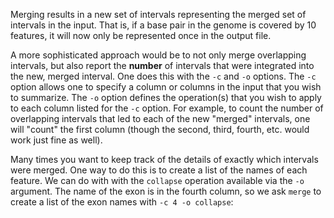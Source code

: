 <script>
import Execute from "$components/Execute.svelte";
</script>

Merging results in a new set of intervals representing the merged set of intervals in the input. That is, if a base pair in the genome is covered by 10 features, it will now only be represented once in the output file.

<Execute command="bedtools merge -i exons.bed | head -n 20" />

A more sophisticated approach would be to not only merge overlapping intervals, but also report the **number** of intervals that were integrated into the new, merged interval. One does this with the `-c` and `-o` options. The `-c` option allows one to specify a column or columns in the input that you wish to summarize. The `-o` option defines the operation(s) that you wish to apply to each column listed for the `-c` option. For example, to count the number of overlapping intervals that led to each of the new "merged" intervals, one will "count" the first column (though the second, third, fourth, etc. would work just fine as well).

<Execute command="bedtools merge -i exons.bed -c 1 -o count | head -n 20" />

Many times you want to keep track of the details of exactly which intervals were merged. One way to do this is to create a list of the names of each feature. We can do with with the `collapse` operation available via the `-o` argument. The name of the exon is in the fourth column, so we ask `merge` to create a list of the exon names with `-c 4 -o collapse`:

<Execute command="bedtools merge -i exons.bed -d 90 -c 1,4 -o count,collapse | head -n 20" />
